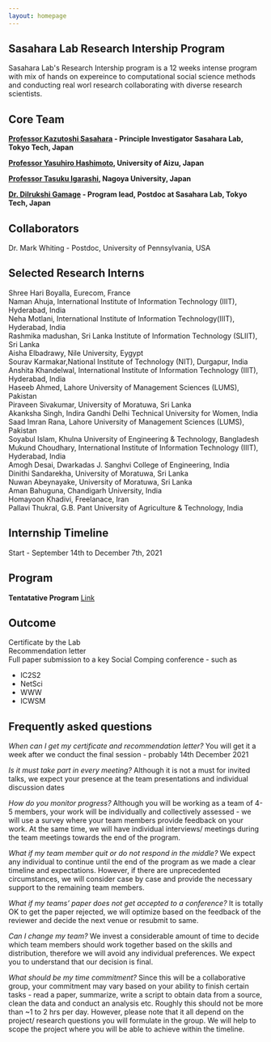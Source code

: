 ```yaml
---
layout: homepage
---
```


## Sasahara Lab Research Intership Program 

Sasahara Lab's Research Intership program is a 12 weeks intense program with mix of hands on expereince to computational social science methods and conducting real worl research collaborating with diverse research scientists. 

## Core Team

**[Professor Kazutoshi Sasahara](https://researchmap.jp/colorlessgreen?lang=en) - Principle Investigator Sasahara Lab, Tokyo Tech, Japan**

**[Professor Yasuhiro Hashimoto](https://www.u-aizu.ac.jp/research/faculty/detail?lng=en&cd=90120), University of Aizu, Japan**

**[Professor Tasuku Igarashi](https://tasukuigarashi.com/lab/archives/cv/igarashi-en.html), Nagoya University, Japan**

**[Dr. Dilrukshi Gamage](http://dilrukshig.weebly.com/) - Program lead, Postdoc at Sasahara Lab, Tokyo Tech, Japan**

## Collaborators 
Dr. Mark Whiting - Postdoc, University of Pennsylvania, USA 

## Selected Research Interns 
Shree Hari Boyalla, Eurecom, France
<br>
Naman Ahuja, International Institute of Information Technology (IIIT), Hyderabad, India
<br>
Neha Motlani, International Institute of Information Technology(IIIT), Hyderabad, India
<br>
Rashmika madushan, Sri Lanka Institute of Information Technology (SLIIT), Sri Lanka
<br>
Aisha Elbadrawy, Nile University, Eygypt
<br>
Sourav Karmakar,National Institute of Technology (NIT), Durgapur, India
<br>
Anshita Khandelwal, International Institute of Information Technology (IIIT), Hyderabad, India
<br>
Haseeb Ahmed, Lahore University of Management Sciences (LUMS), Pakistan
<br>
Piraveen Sivakumar, University of Moratuwa, Sri Lanka
<br>
Akanksha Singh, Indira Gandhi Delhi Technical University for Women, India
<br>
Saad Imran Rana, Lahore University of Management Sciences (LUMS), Pakistan
<br>
Soyabul Islam, Khulna University of Engineering & Technology, Bangladesh
<br>
Mukund Choudhary, International Institute of Information Technology (IIIT), Hyderabad, India
<br>
Amogh Desai, Dwarkadas J. Sanghvi College of Engineering, India
<br>
Dinithi Sandarekha, University of Moratuwa, Sri Lanka
<br>
Nuwan Abeynayake, University of Moratuwa, Sri Lanka
<br>
Aman Bahuguna, Chandigarh University, India
<br>
Homayoon Khadivi, Freelanace, Iran
<br>
Pallavi Thukral, G.B. Pant University of Agriculture & Technology, India
<br>

## Internship Timeline 
Start - September 14th to  December 7th, 2021

## Program 

**Tentatative Program** [Link](https://docs.google.com/document/d/1G5ydiu-lmedFnp6Ls6QAlPW_jK3j5cMbO_hFtVrsDDk/edit?usp=sharing)


## Outcome 
Certificate by the Lab
<br>
Recommendation letter 
<br>
Full paper submission to a key Social Comping conference - such as 
- IC2S2 
- NetSci
- WWW
- ICWSM

## Frequently asked questions 

*When can  I get my certificate and recommendation letter?*
You will get it a week after we conduct the final session - probably 14th December 2021

*Is it must take part in every meeting?*
Although it is not a must for invited talks, we expect your presence at the team presentations and individual discussion dates

*How do you monitor progress?*
Although you will be working as a team of 4-5 members, your work will be individually and collectively assessed - we will use a survey where your team members provide feedback on your work. At the same time, we will have individual interviews/ meetings during the team meetings towards the end of the program.

*What if my team member quit or do not respond in the middle?*
We expect any individual to continue until the end of the program as we made a clear timeline and expectations. However, if there are unprecedented circumstances, we will consider case by case and provide the necessary support to the remaining team members. 

*What if my teams’ paper does not get accepted to a conference?*
It is totally OK to get the paper rejected, we will optimize based on the feedback of the reviewer and decide the next venue or resubmit to same.

*Can I change my team?* 
We invest a considerable amount of time to decide which team members should work together based on the skills and distribution, therefore we will avoid any individual preferences. We expect you to understand that our decision is final.

*What should be my time commitment?*
Since this will be a collaborative group, your commitment may vary based on your ability to finish certain tasks - read a paper, summarize, write a script to obtain data from a source, clean the data and conduct an analysis etc. Roughly this should not be more than ~1 to 2 hrs per day. However, please note that it all depend on the project/ research questions you will formulate in the group. We will help to scope the project where you will be able to achieve within the timeline. 





